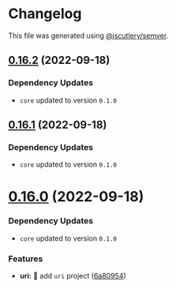 # Changelog

This file was generated using [@jscutlery/semver](https://github.com/jscutlery/semver).

## [0.16.2](https://github.com/monumentjs/workspace/compare/uri@0.16.1...uri@0.16.2) (2022-09-18)

### Dependency Updates

* `core` updated to version `0.1.0`


## [0.16.1](https://github.com/monumentjs/workspace/compare/uri@0.16.0...uri@0.16.1) (2022-09-18)

### Dependency Updates

* `core` updated to version `0.1.0`


# [0.16.0](https://github.com/monumentjs/workspace/compare/uri@0.15.2...uri@0.16.0) (2022-09-18)

### Dependency Updates

* `core` updated to version `0.1.0`

### Features

* **uri:** :tada: add `uri` project ([6a80954](https://github.com/monumentjs/workspace/commit/6a80954d57be03787620eb9e997bb9604d98146b))

